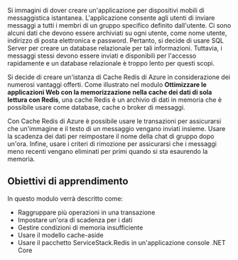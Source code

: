 Si immagini di dover creare un'applicazione per dispositivi mobili di messaggistica istantanea. L'applicazione consente agli utenti di inviare messaggi a tutti i membri di un gruppo specifico definito dall'utente. Ci sono alcuni dati che devono essere archiviati su ogni utente, come nome utente, indirizzo di posta elettronica e password. Pertanto, si decide di usare SQL Server per creare un database relazionale per tali informazioni. Tuttavia, i messaggi stessi devono essere inviati e disponibili per l'accesso rapidamente e un database relazionale è troppo lento per questi scopi.

Si decide di creare un'istanza di Cache Redis di Azure in considerazione dei numerosi vantaggi offerti. Come illustrato nel modulo **Ottimizzare le applicazioni Web con la memorizzazione nella cache dei dati di sola lettura con Redis**, una cache Redis è un archivio di dati in memoria che è possibile usare come database, cache o broker di messaggi.

Con Cache Redis di Azure è possibile usare le transazioni per assicurarsi che un'immagine e il testo di un messaggio vengano inviati insieme. Usare la scadenza dei dati per reimpostare il nome della chat di gruppo dopo un'ora. Infine, usare i criteri di rimozione per assicurarsi che i messaggi meno recenti vengano eliminati per primi quando si sta esaurendo la memoria.

## <a name="learning-objectives"></a>Obiettivi di apprendimento

In questo modulo verrà descritto come:

- Raggruppare più operazioni in una transazione
- Impostare un'ora di scadenza per i dati
- Gestire condizioni di memoria insufficiente
- Usare il modello cache-aside
- Usare il pacchetto ServiceStack.Redis in un'applicazione console .NET Core